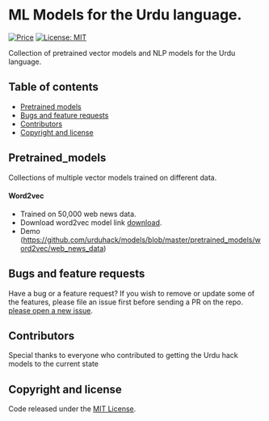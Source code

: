# ML Models for the Urdu language.

[![Price](https://img.shields.io/badge/price-FREE-0098f7.svg)](https://github.com/urduhack/models/blob/master/LICENSE)
[![License: MIT](https://img.shields.io/badge/license-MIT-blue.svg)](https://github.com/urduhack/models/blob/master/LICENSE)

Collection of pretrained vector models and NLP models for the Urdu language.

## Table of contents

- [Pretrained models](#pretrained_models)
- [Bugs and feature requests](#bugs-and-feature-requests)
- [Contributors](#contributors)
- [Copyright and license](#copyright-and-license)


## Pretrained_models

Collections of multiple vector models trained on different data.

#### Word2vec
- Trained on 50,000 web news data.
- Download word2vec model link [download](https://drive.google.com/uc?export=download&id=13KLg3wUTOwWiF_YdAtZFe18j7MQmOWfb).
- Demo (https://github.com/urduhack/models/blob/master/pretrained_models/word2vec/web_news_data)

## Bugs and feature requests

Have a bug or a feature request? If you wish to remove or update some of the features, please file an issue first before sending a PR on the repo. [please open a new issue](https://github.com/urduhack/models/issues/new).

## Contributors

Special thanks to everyone who contributed to getting the Urdu hack models to the current state


## Copyright and license

Code released under the [MIT License](ttps://github.com/urduhack/models/blob/master/LICENSE).